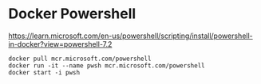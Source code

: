 # Docker Powershell

https://learn.microsoft.com/en-us/powershell/scripting/install/powershell-in-docker?view=powershell-7.2

```
docker pull mcr.microsoft.com/powershell
docker run -it --name pwsh mcr.microsoft.com/powershell
docker start -i pwsh
```

